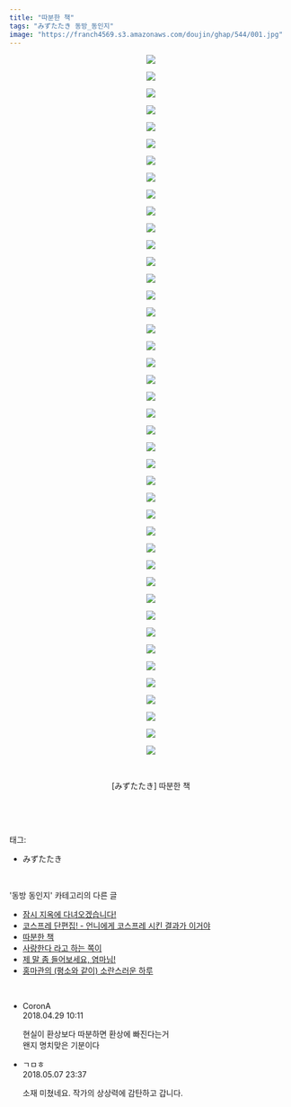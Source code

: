 ```yaml
---
title: "따분한 책"
tags: "みずたたき 동방_동인지"
image: "https://franch4569.s3.amazonaws.com/doujin/ghap/544/001.jpg"
---
```

<div class="article">
<p style="text-align: center; clear: none; float: none;"><img src="{{ site.imgserver2 }}/ghap/544/001.jpg"/></p>
<p style="text-align: center; clear: none; float: none;"><img src="{{ site.imgserver2 }}/ghap/544/002.jpg"/></p>
<p style="text-align: center; clear: none; float: none;"><img src="{{ site.imgserver2 }}/ghap/544/003.jpg"/></p>
<p style="text-align: center; clear: none; float: none;"><img src="{{ site.imgserver2 }}/ghap/544/004.jpg"/></p>
<p style="text-align: center; clear: none; float: none;"><img src="{{ site.imgserver2 }}/ghap/544/005.jpg"/></p>
<p style="text-align: center; clear: none; float: none;"><img src="{{ site.imgserver2 }}/ghap/544/006.jpg"/></p>
<p style="text-align: center; clear: none; float: none;"><img src="{{ site.imgserver2 }}/ghap/544/007.jpg"/></p>
<p style="text-align: center; clear: none; float: none;"><img src="{{ site.imgserver2 }}/ghap/544/008.jpg"/></p>
<p style="text-align: center; clear: none; float: none;"><img src="{{ site.imgserver2 }}/ghap/544/009.jpg"/></p>
<p style="text-align: center; clear: none; float: none;"><img src="{{ site.imgserver2 }}/ghap/544/010.jpg"/></p>
<p style="text-align: center; clear: none; float: none;"><img src="{{ site.imgserver2 }}/ghap/544/011.jpg"/></p>
<p style="text-align: center; clear: none; float: none;"><img src="{{ site.imgserver2 }}/ghap/544/012.jpg"/></p>
<p style="text-align: center; clear: none; float: none;"><img src="{{ site.imgserver2 }}/ghap/544/013.jpg"/></p>
<p style="text-align: center; clear: none; float: none;"><img src="{{ site.imgserver2 }}/ghap/544/014.jpg"/></p>
<p style="text-align: center; clear: none; float: none;"><img src="{{ site.imgserver2 }}/ghap/544/015.jpg"/></p>
<p style="text-align: center; clear: none; float: none;"><img src="{{ site.imgserver2 }}/ghap/544/016.jpg"/></p>
<p style="text-align: center; clear: none; float: none;"><img src="{{ site.imgserver2 }}/ghap/544/017.jpg"/></p>
<p style="text-align: center; clear: none; float: none;"><img src="{{ site.imgserver2 }}/ghap/544/018.jpg"/></p>
<p style="text-align: center; clear: none; float: none;"><img src="{{ site.imgserver2 }}/ghap/544/019.jpg"/></p>
<p style="text-align: center; clear: none; float: none;"><img src="{{ site.imgserver2 }}/ghap/544/020.jpg"/></p>
<p style="text-align: center; clear: none; float: none;"><img src="{{ site.imgserver2 }}/ghap/544/021.jpg"/></p>
<p style="text-align: center; clear: none; float: none;"><img src="{{ site.imgserver2 }}/ghap/544/022.jpg"/></p>
<p style="text-align: center; clear: none; float: none;"><img src="{{ site.imgserver2 }}/ghap/544/023.jpg"/></p>
<p style="text-align: center; clear: none; float: none;"><img src="{{ site.imgserver2 }}/ghap/544/024.jpg"/></p>
<p style="text-align: center; clear: none; float: none;"><img src="{{ site.imgserver2 }}/ghap/544/025.jpg"/></p>
<p style="text-align: center; clear: none; float: none;"><img src="{{ site.imgserver2 }}/ghap/544/026.jpg"/></p>
<p style="text-align: center; clear: none; float: none;"><img src="{{ site.imgserver2 }}/ghap/544/027.jpg"/></p>
<p style="text-align: center; clear: none; float: none;"><img src="{{ site.imgserver2 }}/ghap/544/028.jpg"/></p>
<p style="text-align: center; clear: none; float: none;"><img src="{{ site.imgserver2 }}/ghap/544/029.jpg"/></p>
<p style="text-align: center; clear: none; float: none;"><img src="{{ site.imgserver2 }}/ghap/544/030.jpg"/></p>
<p style="text-align: center; clear: none; float: none;"><img src="{{ site.imgserver2 }}/ghap/544/031.jpg"/></p>
<p style="text-align: center; clear: none; float: none;"><img src="{{ site.imgserver2 }}/ghap/544/032.jpg"/></p>
<p style="text-align: center; clear: none; float: none;"><img src="{{ site.imgserver2 }}/ghap/544/033.jpg"/></p>
<p style="text-align: center; clear: none; float: none;"><img src="{{ site.imgserver2 }}/ghap/544/034.jpg"/></p>
<p style="text-align: center; clear: none; float: none;"><img src="{{ site.imgserver2 }}/ghap/544/035.jpg"/></p>
<p style="text-align: center; clear: none; float: none;"><img src="{{ site.imgserver2 }}/ghap/544/036.jpg"/></p>
<p style="text-align: center; clear: none; float: none;"><img src="{{ site.imgserver2 }}/ghap/544/037.jpg"/></p>
<p style="text-align: center; clear: none; float: none;"><img src="{{ site.imgserver2 }}/ghap/544/038.jpg"/></p>
<p style="text-align: center; clear: none; float: none;"><img src="{{ site.imgserver2 }}/ghap/544/039.jpg"/></p>
<p style="text-align: center; clear: none; float: none;"><img src="{{ site.imgserver2 }}/ghap/544/040.jpg"/></p>
<p style="text-align: center; clear: none; float: none;"><img src="{{ site.imgserver2 }}/ghap/544/041.jpg"/></p>
<p style="text-align: center; clear: none; float: none;"><img src="{{ site.imgserver2 }}/ghap/544/042.jpg"/></p>
<p style="text-align: center; clear: none; float: none;"><br/></p>
<p style="text-align: center; clear: none; float: none;">[みずたたき] 따분한 책</p>
<p><br/></p>
</div><br/>
<div class="tagTrail">
<p>태그: </p>
<ul>
<li>みずたたき</li>
</ul>
</div><br/>
<div class="another">
<p>'동방 동인지' 카테고리의 다른 글</p>
<ul>
<li><a href="/ghap_546">잠시 지옥에 다녀오겠습니다!</a></li>
<li><a href="/ghap_545">코스프레 단편집! - 언니에게 코스프레 시킨 결과가 이거야</a></li>
<li><a href="/ghap_544">따분한 책</a></li>
<li><a href="/ghap_543">사랑한다 라고 하는 쪽이</a></li>
<li><a href="/ghap_540">제 말 좀 들어보세요, 염마님!</a></li>
<li><a href="/ghap_539">홍마관의 (평소와 같이) 소란스러운 하루</a></li>
</ul>
</div><br/>
<div class="cb_module cb_fluid">
<div class="cb_wrt cb_profile">
<div class="comment">
<ul>
<li class="cb_thumb_off" id="comment15246888">
<div class="cb_comment_area">
<div class="cb_info_area">
<div class="cb_section">
<span class="cb_nick_name">CoronA</span>
</div>
<div class="cb_section">
<span class="cb_date">2018.04.29 10:11 </span>
</div>
</div>
<div class="cb_dsc_comment">
<p class="cb_dsc">
											현실이 환상보다 따분하면 환상에 빠진다는거<br/>
왠지 명치맞은 기분이다
										</p>
</div>
</div></li>
<li class="cb_thumb_off" id="comment15252095">
<div class="cb_comment_area">
<div class="cb_info_area">
<div class="cb_section">
<span class="cb_nick_name">ㄱㅁㅎ</span>
</div>
<div class="cb_section">
<span class="cb_date">2018.05.07 23:37 </span>
</div>
</div>
<div class="cb_dsc_comment">
<p class="cb_dsc">
											소재 미쳤네요. 작가의 상상력에 감탄하고 갑니다.
										</p>
</div>
</div></li>
</ul>
</div>
</div><!-- commentList close -->
</div><br/>
